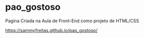 # pao_gostoso
Pagina Criada na Aula de Front-End como projeto de HTML/CSS

https://sammyfreitas.github.io/pao_gostoso/
